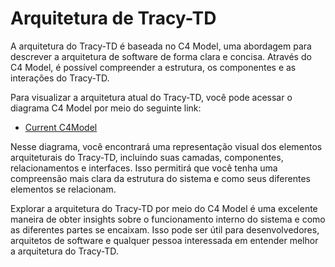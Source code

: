 # Arquitetura de Tracy-TD

A arquitetura do Tracy-TD é baseada no C4 Model, uma abordagem para descrever a arquitetura de software de forma clara e concisa. Através do C4 Model, é possível compreender a estrutura, os componentes e as interações do Tracy-TD.

Para visualizar a arquitetura atual do Tracy-TD, você pode acessar o diagrama C4 Model por meio do seguinte link:

- [Current C4Model](https://app.diagrams.net/#Uhttps%3A%2F%2Ftracy-td.github.io%2Farchitecture%2Fc4Model-Tracy-TD.drawio)

Nesse diagrama, você encontrará uma representação visual dos elementos arquiteturais do Tracy-TD, incluindo suas camadas, componentes, relacionamentos e interfaces. Isso permitirá que você tenha uma compreensão mais clara da estrutura do sistema e como seus diferentes elementos se relacionam.

Explorar a arquitetura do Tracy-TD por meio do C4 Model é uma excelente maneira de obter insights sobre o funcionamento interno do sistema e como as diferentes partes se encaixam. Isso pode ser útil para desenvolvedores, arquitetos de software e qualquer pessoa interessada em entender melhor a arquitetura do Tracy-TD.